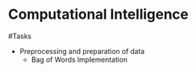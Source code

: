 # Computational Intelligence

#Tasks

+ Preprocessing and preparation of data
  + Bag of Words Implementation 
